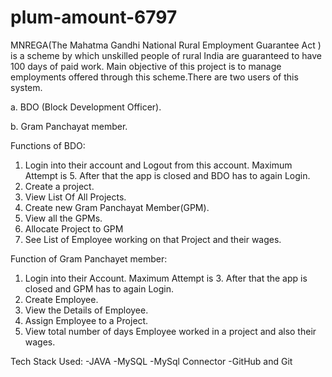 # plum-amount-6797

MNREGA(The Mahatma Gandhi National Rural Employment Guarantee Act ) is a scheme by which unskilled people of rural India are guaranteed to have 100 days of paid work.
Main objective of this project is to manage employments offered through this scheme.There are two users of this system.

a. BDO (Block Development Officer).

b. Gram Panchayat member.


Functions of BDO:
1. Login into their account and Logout from this account. 
  Maximum Attempt is 5. After that the app is closed and BDO has to again Login.
2. Create a project.
3. View List Of All Projects.
4. Create new Gram Panchayat Member(GPM).
5. View all the GPMs.
6. Allocate  Project to GPM
7. See List of Employee working on that Project and their wages.


Function of Gram Panchayet member:
1. Login into their Account.
  Maximum Attempt is 3. After that the app is closed and GPM has to again Login.
2. Create Employee.
3. View the Details of Employee.
4. Assign Employee to a Project.
5. View total number of days Employee worked in a project and also their wages.

Tech Stack Used:
-JAVA
-MySQL
-MySql Connector
-GitHub and Git




